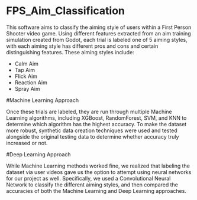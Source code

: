 # FPS_Aim_Classification

This software aims to classify the aiming style of users within a First Person Shooter video game.
Using different features extracted from an aim training simulation created from Godot, each trial
is labeled one of 5 aiming styles, with each aiming style has different pros and cons and certain 
distinguishing features. These aiming styles include:
- Calm Aim
- Tap Aim
- Flick Aim
- Reaction Aim
- Spray Aim

#Machine Learning Approach

Once these trials are labeled, they are run through multiple Machine Learning algorithms, including
XGBoost, RandomForest, SVM, and KNN to determine which algorithm has the highest accuracy. To
make the dataset more robust, synthetic data creation techniques were used and tested alongside
the original testing data to determine whether accuracy truly increased or not.

#Deep Learning Approach

While Machine Learning methods worked fine, we realized that labeling the dataset via user videos
gave us the option to attempt using neural networks for our project as well. Specifically, we
used a Convolutional Neural Network to classify the different aiming styles, and then compared
the accuracies of both the Machine Learning and Deep Learning approaches.
